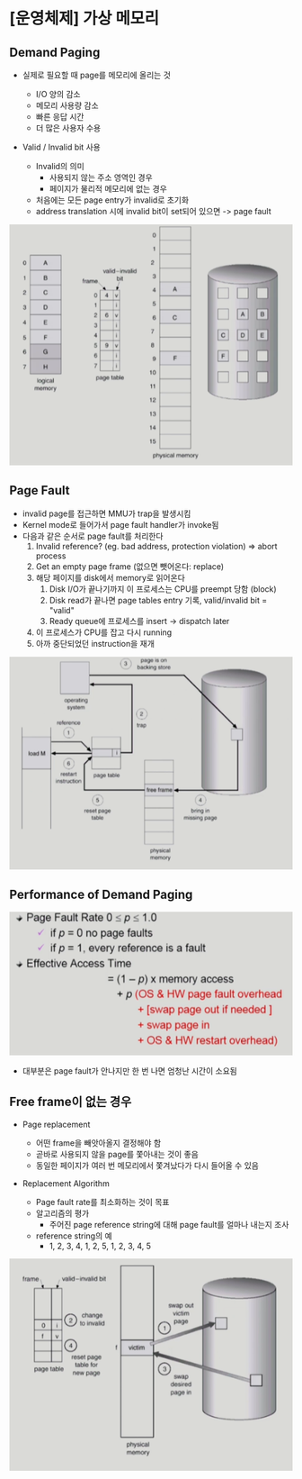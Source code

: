 # [운영체제] 가상 메모리

## Demand Paging

- 실제로 필요할 때 page를 메모리에 올리는 것
    - I/O 양의 감소
    - 메모리 사용량 감소
    - 빠른 응답 시간
    - 더 많은 사용자 수용

- Valid / Invalid bit 사용
    - Invalid의 의미
        - 사용되지 않는 주소 영역인 경우
        - 페이지가 물리적 메모리에 없는 경우
    - 처음에는 모든 page entry가 invalid로 초기화
    - address translation 시에 invalid bit이 set되어 있으면 -> page fault

![](../../assets/img/posts/운영체제/14-1.png)

## Page Fault

- invalid page를 접근하면 MMU가 trap을 발생시킴
- Kernel mode로 들어가서 page fault handler가 invoke됨
- 다음과 같은 순서로 page fault를 처리한다
    1. Invalid reference? (eg. bad address, protection violation) => abort process
    2. Get an empty page frame (없으면 뺏어온다: replace)
    3. 해당 페이지를 disk에서 memory로 읽어온다
        1. Disk I/O가 끝나기까지 이 프로세스는 CPU를 preempt 당함 (block)
        2. Disk read가 끝나면 page tables entry 기록, valid/invalid bit = "valid"
        3. Ready queue에 프로세스를 insert -> dispatch later
    4. 이 프로세스가 CPU를 잡고 다시 running
    5. 아까 중단되었던 instruction을 재개

![](../../assets/img/posts/운영체제/14-2.png)

## Performance of Demand Paging

![](../../assets/img/posts/운영체제/14-3.png)

- 대부분은 page fault가 안나지만 한 번 나면 엄청난 시간이 소요됨

## Free frame이 없는 경우

- Page replacement
    - 어떤 frame을 빼앗아올지 결정해야 함
    - 곧바로 사용되지 않을 page를 쫓아내는 것이 좋음
    - 동일한 페이지가 여러 번 메모리에서 쫓겨났다가 다시 들어올 수 있음

- Replacement Algorithm
    - Page fault rate를 최소화하는 것이 목표
    - 알고리즘의 평가
        - 주어진 page reference string에 대해 page fault를 얼마나 내는지 조사
    - reference string의 예
        - 1, 2, 3, 4, 1, 2, 5, 1, 2, 3, 4, 5

![](../../assets/img/posts/운영체제/14-4.png)
